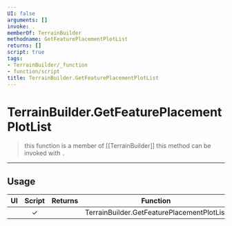 ```yaml
---
UI: false
arguments: []
invoke: .
memberOf: TerrainBuilder
methodname: GetFeaturePlacementPlotList
returns: []
script: true
tags:
- TerrainBuilder/_function
- function/script
title: TerrainBuilder.GetFeaturePlacementPlotList
---
```

# TerrainBuilder.GetFeaturePlacementPlotList
> this function is a member of [[TerrainBuilder]]
> this method can be invoked with `.`
-----
## Usage
|  UI | Script | Returns | Function | Arguments |
|:---:|:------:|-------:|:--------:|:---------|
| |✓||TerrainBuilder.GetFeaturePlacementPlotList||
